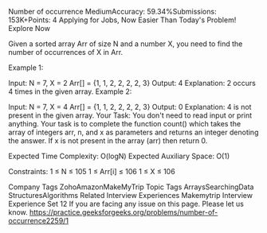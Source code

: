 Number of occurrence
MediumAccuracy: 59.34%Submissions: 153K+Points: 4
Applying for Jobs, Now Easier Than Today's Problem! Explore Now

Given a sorted array Arr of size N and a number X, you need to find the number of occurrences of X in Arr.

Example 1:

Input:
N = 7, X = 2
Arr[] = {1, 1, 2, 2, 2, 2, 3}
Output: 4
Explanation: 2 occurs 4 times in the
given array.
Example 2:

Input:
N = 7, X = 4
Arr[] = {1, 1, 2, 2, 2, 2, 3}
Output: 0
Explanation: 4 is not present in the
given array.
Your Task:
You don't need to read input or print anything. Your task is to complete the function count() which takes the array of integers arr, n, and x as parameters and returns an integer denoting the answer.
If x is not present in the array (arr) then return 0.

Expected Time Complexity: O(logN)
Expected Auxiliary Space: O(1)

Constraints:
1 ≤ N ≤ 105
1 ≤ Arr[i] ≤ 106
1 ≤ X ≤ 106

Company Tags
ZohoAmazonMakeMyTrip
Topic Tags
ArraysSearchingData StructuresAlgorithms
Related Interview Experiences
Makemytrip Interview Experience Set 12
If you are facing any issue on this page. Please let us know.
https://practice.geeksforgeeks.org/problems/number-of-occurrence2259/1
